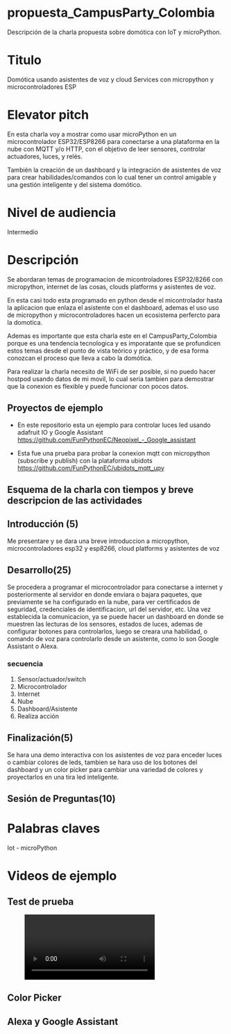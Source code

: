 # propuesta_CampusParty_Colombia


Descripción de la charla propuesta sobre domótica con IoT y microPython.

# Titulo

Domótica usando asistentes de voz y cloud Services con micropython y microcontroladores ESP

# Elevator pitch

En esta charla voy a mostrar como usar microPython en un microcontrolador ESP32/ESP8266 para conectarse a una plataforma en la nube con MQTT y/o HTTP, con el objetivo de leer sensores, controlar actuadores, luces, y relés. 

También la creación de un dashboard y la integración de asistentes de voz para crear habilidades/comandos con lo cual tener un control amigable y una gestión inteligente y del sistema domótico.

# Nivel de audiencia 

Intermedio

# Descripción

Se abordaran temas de programacion de micontroladores ESP32/8266 con micropython, internet de las cosas, clouds platforms y asistentes de voz.

En esta casi todo esta programado en python desde el micontrolador hasta la aplicacion que enlaza el asistente con el dashboard, ademas el uso uso de micropython y microcontroladores hacen un ecosistema perfercto para la domotica. 

Ademas es importante que esta charla este en el CampusParty_Colombia porque es una tendencia tecnologica y es imporatante que se profundicen estos temas desde el punto de vista teórico y práctico, y de esa forma conozcan el proceso que lleva a cabo la domótica.

Para realizar la charla necesito de WiFi de ser posible, si no puedo hacer hostpod usando datos de mi movil, lo cual seria tambien para demostrar que la conexion es flexible y puede funcionar con pocos datos.

## Proyectos de ejemplo

* En este repositorio esta un ejemplo para controlar luces led usando adafruit IO y Google Assistant
https://github.com/FunPythonEC/Neopixel_-_Google_assistant

* Esta fue una prueba para probar la conexion mqtt con micropython (subscribe y publish) con la plataforma ubidots
https://github.com/FunPythonEC/ubidots_mqtt_upy

## Esquema de la charla con tiempos y breve descripcion de las actividades

## Introducción (5)

Me presentare y se dara una breve introduccion a micropython, microcontroladores esp32 y esp8266, cloud platforms y asistentes de voz

## Desarrollo(25)

Se procedera a programar el microcontrolador para conectarse a internet y posteriormente al servidor en donde enviara o bajara paquetes, que previamente se ha configurado en la nube, para ver certificados de seguridad, credenciales de identificacion, url del servidor, etc.
Una vez establecida la comunicacion, ya se puede hacer un dashboard en donde se muestren las lecturas de los sensores, estados de luces, ademas de configurar botones para controlarlos, luego se creara una habilidad, o comando de voz para controlarlo desde un asistente, como lo son Google Assistant o Alexa.

### secuencia

1. Sensor/actuador/switch
2. Microcontrolador
3. Internet
4. Nube
5. Dashboard/Asistente
6. Realiza acción

## Finalización(5)

Se hara una demo interactiva con los asistentes de voz para enceder luces o cambiar colores de leds, tambien se hara uso de los botones del dashboard y un color picker para cambiar una variedad de colores y proyectarlos en una tira led inteligente. 

## Sesión de Preguntas(10)

# Palabras claves

Iot - microPython

# Videos de ejemplo
## Test de prueba
<figure class="video_container">
  <video controls="true" allowfullscreen="true" poster="">
    <source src="path/to/video.mp4" type="video/mp4">
    <source src="path/to/video.ogg" type="video/ogg">
    <source src="path/to/video.webm" type="video/webm">
  </video>
</figure>

## Color Picker
## Alexa y Google Assistant
